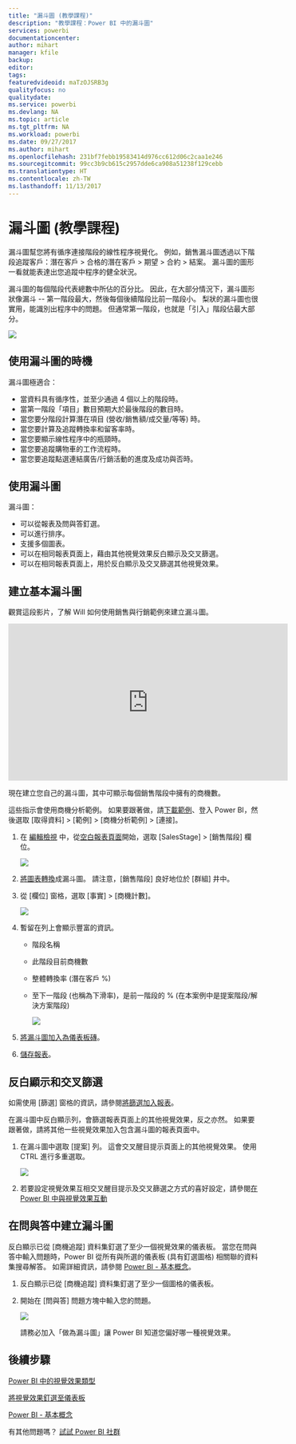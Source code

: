 ```yaml
---
title: "漏斗圖 (教學課程)"
description: "教學課程：Power BI 中的漏斗圖"
services: powerbi
documentationcenter: 
author: mihart
manager: kfile
backup: 
editor: 
tags: 
featuredvideoid: maTzOJSRB3g
qualityfocus: no
qualitydate: 
ms.service: powerbi
ms.devlang: NA
ms.topic: article
ms.tgt_pltfrm: NA
ms.workload: powerbi
ms.date: 09/27/2017
ms.author: mihart
ms.openlocfilehash: 231bf7febb19583414d976cc612d06c2caa1e246
ms.sourcegitcommit: 99cc3b9cb615c2957dde6ca908a51238f129cebb
ms.translationtype: HT
ms.contentlocale: zh-TW
ms.lasthandoff: 11/13/2017
---
```

# <a name="funnel-charts-tutorial"></a>漏斗圖 (教學課程)
漏斗圖幫您將有循序連接階段的線性程序視覺化。 例如，銷售漏斗圖透過以下階段追蹤客戶：潛在客戶 \> 合格的潛在客戶 \> 期望 \> 合約 \> 結案。  漏斗圖的圖形一看就能表達出您追蹤中程序的健全狀況。

漏斗圖的每個階段代表總數中所佔的百分比。 因此，在大部分情況下，漏斗圖形狀像漏斗 -- 第一階段最大，然後每個後續階段比前一階段小。  梨狀的漏斗圖也很實用，能識別出程序中的問題。  但通常第一階段，也就是「引入」階段佔最大部分。

![](media/power-bi-visualization-funnel-charts/funnelplain.png)

## <a name="when-to-use-a-funnel-chart"></a>使用漏斗圖的時機
漏斗圖極適合：

* 當資料具有循序性，並至少通過 4 個以上的階段時。
* 當第一階段「項目」數目預期大於最後階段的數目時。
* 當您要分階段計算潛在項目 (營收/銷售額/成交量/等等) 時。
* 當您要計算及追蹤轉換率和留客率時。
* 當您要顯示線性程序中的瓶頸時。
* 當您要追蹤購物車的工作流程時。
* 當您要追蹤點選連結廣告/行銷活動的進度及成功與否時。

## <a name="working-with-funnel-charts"></a>使用漏斗圖
漏斗圖：

* 可以從報表及問與答釘選。
* 可以進行排序。
* 支援多個圖表。
* 可以在相同報表頁面上，藉由其他視覺效果反白顯示及交叉篩選。
* 可以在相同報表頁面上，用於反白顯示及交叉篩選其他視覺效果。

## <a name="create-a-basic-funnel-chart"></a>建立基本漏斗圖
觀賞這段影片，了解 Will 如何使用銷售與行銷範例來建立漏斗圖。

<iframe width="560" height="315" src="https://www.youtube.com/embed/maTzOJSRB3g" frameborder="0" allowfullscreen></iframe>


現在建立您自己的漏斗圖，其中可顯示每個銷售階段中擁有的商機數。

這些指示會使用商機分析範例。 如果要跟著做，請[下載範例](sample-datasets.md)、登入 Power BI，然後選取 [取得資料] \> [範例] \> [商機分析範例] \> [連接]。

1. 在 [編輯檢視](service-interact-with-a-report-in-editing-view.md) 中，從[空白報表頁面](power-bi-report-add-page.md)開始，選取 [SalesStage] \> [銷售階段] 欄位。  
   
    ![](media/power-bi-visualization-funnel-charts/funnelselectfield_new.png)
2. [將圖表轉換](power-bi-report-change-visualization-type.md)成漏斗圖。 請注意，[銷售階段]  良好地位於 [群組]  井中。 
3. 從 [欄位] 窗格，選取 [事實] \> [商機計數]。
   
    ![](media/power-bi-visualization-funnel-charts/funnelfinal_new.png)
4. 暫留在列上會顯示豐富的資訊。
   
   * 階段名稱
   * 此階段目前商機數
   * 整體轉換率 (潛在客戶 %) 
   * 至下一階段 (也稱為下滑率)，是前一階段的 % (在本案例中是提案階段/解決方案階段)
     
     ![](media/power-bi-visualization-funnel-charts/funnelhover_new.png)
5. [將漏斗圖加入為儀表板磚](service-dashboard-tiles.md)。 
6. [儲存報表](service-report-save.md)。

## <a name="highlighting-and-cross-filtering"></a>反白顯示和交叉篩選
如需使用 [篩選] 窗格的資訊，請參閱[將篩選加入報表](power-bi-report-add-filter.md)。

在漏斗圖中反白顯示列，會篩選報表頁面上的其他視覺效果，反之亦然。 如果要跟著做，請將其他一些視覺效果加入包含漏斗圖的報表頁面中。

1. 在漏斗圖中選取 [提案] 列。 這會交叉醒目提示頁面上的其他視覺效果。 使用 CTRL 進行多重選取。
   
   ![](media/power-bi-visualization-funnel-charts/funnelchartnoowl.gif)
2. 若要設定視覺效果互相交叉醒目提示及交叉篩選之方式的喜好設定，請參閱[在 Power BI 中與視覺效果互動](service-reports-visual-interactions.md)

## <a name="create-a-funnel-chart-in-qa"></a>在問與答中建立漏斗圖
反白顯示已從 [商機追蹤] 資料集釘選了至少一個視覺效果的儀表板。  當您在問與答中輸入問題時，Power BI 從所有與所選的儀表板 (具有釘選圖格) 相關聯的資料集搜尋解答。 如需詳細資訊，請參閱 [Power BI - 基本概念](service-basic-concepts.md)。

1. 反白顯示已從 [商機追蹤] 資料集釘選了至少一個圖格的儀表板。
2. 開始在 [問與答] 問題方塊中輸入您的問題。
   
   ![](media/power-bi-visualization-funnel-charts/funnelfromqna_new.png)
   
   請務必加入「做為漏斗圖」讓 Power BI 知道您偏好哪一種視覺效果。

## <a name="next-steps"></a>後續步驟
[Power BI 中的視覺效果類型](power-bi-visualization-types-for-reports-and-q-and-a.md)

[將視覺效果釘選至儀表板](service-dashboard-pin-tile-from-report.md)

[Power BI - 基本概念](service-basic-concepts.md)

有其他問題嗎？ [試試 Power BI 社群](http://community.powerbi.com/)

